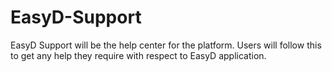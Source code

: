 # EasyD-Support
EasyD Support will be the help center for the platform. Users will follow this to get any help they require with respect to EasyD application.
